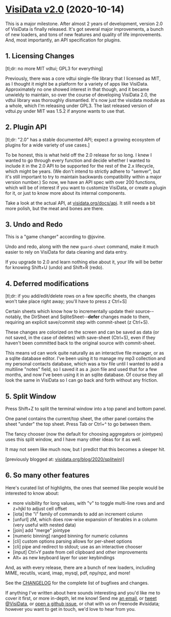 # [VisiData v2.0](https://github.com/saulpw/visidata/releases/tag/v2.0.1) (2020-10-14)

This is a major milestone.  After almost 2 years of development, version 2.0 of VisiData is finally released.  It's got several major improvements, a bunch of new loaders, and tons of new features and quality of life improvements.  And, most importantly, an API specification for plugins.

## 1. Licensing Changes

[tl;dr: no more MIT vdtui; GPL3 for everything]

Previously, there was a core vdtui single-file library that I licensed as MIT, as I thought it might be a platform for a variety of apps like VisiData.  Approximately no one showed interest in that though, and it became unwieldy to maintain, so over the course of developing VisiData 2.0, the vdtui library was thoroughly dismantled.  It's now just the visidata module as a whole, which I'm releasing under GPL3.  The last released version of vdtui.py under MIT was 1.5.2 if anyone wants to use that.

## 2. Plugin API

[tl;dr: "2.0" has a stable documented API; expect a growing ecosystem of plugins for a wide variety of use cases.]

To be honest, this is what held off the 2.0 release for so long.  I knew I wanted to go through every function and decide whether I wanted to include it in the 2.0 API to be supported for the rest of the 2.x lifecycle, which might be years.  (We don't intend to strictly adhere to "semver", but it's still important to try to maintain backwards compatibility within a major version number.)  So now, we have an API spec with over 200 functions, which will be of interest if you want to customize VisiData, or create a plugin for it, or just to know more about its internal components.

Take a look at the actual API, at [visidata.org/docs/api](https://visidata.org/docs/api).  It still needs a bit more polish, but the meat and bones are there.

## 3. Undo and Redo

This is a "game changer" according to @jsvine.

Undo and redo, along with the new `guard-sheet` command, make it much easier to rely on VisiData for data cleaning and data entry.

If you upgrade to 2.0 and learn nothing else about it, your life will be better for knowing Shift+U (undo) and Shift+R (redo).

## 4. Deferred modifications

[tl;dr: if you add/edit/delete rows on a few specific sheets, the changes won't take place right away; you'll have to press z Ctrl+S]

Certain sheets which know how to incrementally update their source--notably, the DirSheet and SqliteSheet--**defer** changes made to them, requiring an explicit save/commit step with commit-sheet (z Ctrl+S).

These changes are colorized on the screen and can be saved as data (or not saved, in the case of deletes) with save-sheet (Ctrl+S), even if they haven't been committed back to the original source with commit-sheet.

This means vd can work quite naturally as an interactive file manager, or as a sqlite database editor.  I've been using it to manage my mp3 collection and my personal contacts database, which was a tsv file until I wanted to add a multiline "notes" field, so I saved it as a .json file and used that for a few months, and now I've been using it in an sqlite database.  Of course they all look the same in VisiData so I can go back and forth without any friction.

## 5. Split Window

Press Shift+Z to split the terminal window into a top panel and bottom panel.

One panel contains the current/top sheet, the other panel contains the sheet "under" the top sheet.  Press Tab or Ctrl+^ to go between them.

The fancy chooser (now the default for choosing aggregators or jointypes) uses this split window, and I have many other ideas for it as well.

It may not seem like much now, but I predict that this becomes a sleeper hit.

[previously blogged at: [visidata.org/blog/2020/splitwin](https://visidata.org/blog/2020/splitwin))]

## 6. So many other features

Here's curated list of highlights, the ones that seemed like people would be interested to know about:

   - more visibility for long values, with "v" to toggle multi-line rows and and z+hjkl to adjust cell offset
   - [iota] the "i" family of commands to add an increment column
   - [unfurl] zM, which does row-wise expansion of iterables in a column (very useful with nested data)
   - [join] add "merge" jointype
   - [numeric binning] ranged binning for numeric columns
   - [cli] custom options parsing allows for per-sheet options
   - [cli] pipe and redirect to stdout; use as an interactive chooser
   - [input] Ctrl+Y paste from cell clipboard and other improvements
   - Alt+ as new keyboard layer for user keybindings

And, as with every release, there are a bunch of new loaders, including MIME, recutils, vcard, imap, mysql, pdf, npy/npz, and more!

See the [CHANGELOG](https://github.com/saulpw/visidata/blob/stable/CHANGELOG.md#v2.0) for the complete list of bugfixes and changes.

If anything I've written about here sounds interesting and you'd like me to cover it first, or more in-depth, let me know!  Send me [an email](vd@saul.pw), or [tweet @VisiData](twitter.com/VisiData), or [open a github issue](github.com/saulpw/visidata/issues), or chat with us on Freenode #visidata; however you want to get in touch, we'd love to hear from you.

